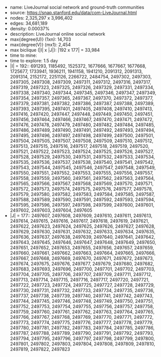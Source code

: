 * name:	LiveJournal social network and ground-truth communities
* source: https://snap.stanford.edu/data/com-LiveJournal.html
* nodes: 2,325,297 x 3,996,402
* edges: 34,681,189
* density: 0.00037%
* description: LiveJournal online social network
* max{degree(U)} (1xn): 14,703
* max{degree(V)} (mx1): 2,454
* max biclique (|I| x |J|): |192 x 177| = 33,984
* time to mine: 
* time to explore: 1.5 day
* |I| = 192:: 691293, 1185492, 1525372, 1677666, 1677667, 1677668, 1725677, 1733941, 1936211, 1941158, 1941210, 2091312, 2091313, 2091314, 2152172, 2251126, 2266722, 2484754, 2497302, 2497303, 2497305, 2497308, 2497309, 2497311, 2497312, 2497316, 2497317, 2497319, 2497323, 2497325, 2497326, 2497329, 2497331, 2497334, 2497338, 2497340, 2497344, 2497345, 2497346, 2497347, 2497349, 2497354, 2497357, 2497365, 2497367, 2497370, 2497372, 2497377, 2497379, 2497381, 2497382, 2497386, 2497387, 2497388, 2497389, 2497393, 2497395, 2497401, 2497405, 2497408, 2497410, 2497413, 2497416, 2497420, 2497447, 2497448, 2497449, 2497450, 2497451, 2497456, 2497464, 2497466, 2497467, 2497470, 2497471, 2497472, 2497476, 2497478, 2497479, 2497480, 2497482, 2497484, 2497485, 2497486, 2497489, 2497490, 2497491, 2497492, 2497493, 2497494, 2497495, 2497496, 2497497, 2497498, 2497499, 2497500, 2497501, 2497504, 2497505, 2497507, 2497508, 2497509, 2497510, 2497512, 2497513, 2497515, 2497516, 2497517, 2497518, 2497519, 2497520, 2497521, 2497522, 2497523, 2497524, 2497525, 2497526, 2497527, 2497528, 2497529, 2497530, 2497531, 2497532, 2497533, 2497534, 2497535, 2497536, 2497537, 2497538, 2497540, 2497541, 2497542, 2497543, 2497544, 2497545, 2497546, 2497547, 2497548, 2497549, 2497550, 2497551, 2497552, 2497553, 2497555, 2497556, 2497557, 2497558, 2497559, 2497560, 2497561, 2497562, 2497563, 2497564, 2497565, 2497566, 2497567, 2497568, 2497569, 2497570, 2497571, 2497572, 2497573, 2497574, 2497575, 2497576, 2497577, 2497578, 2497579, 2497580, 2497582, 2497583, 2497584, 2497585, 2497587, 2497588, 2497589, 2497590, 2497591, 2497592, 2497593, 2497594, 2497595, 2497596, 2497597, 2497598, 2497599, 2497600, 2497601, 2497602, 2497603, 2497604, 2497605
* |J| = 177:: 2497607, 2497608, 2497609, 2497610, 2497611, 2497613, 2497614, 2497615, 2497616, 2497617, 2497618, 2497619, 2497621, 2497622, 2497623, 2497624, 2497625, 2497626, 2497627, 2497628, 2497629, 2497630, 2497631, 2497632, 2497633, 2497634, 2497635, 2497636, 2497637, 2497638, 2497639, 2497640, 2497641, 2497642, 2497643, 2497645, 2497646, 2497647, 2497648, 2497649, 2497650, 2497651, 2497652, 2497653, 2497655, 2497656, 2497657, 2497659, 2497660, 2497661, 2497662, 2497663, 2497664, 2497665, 2497666, 2497667, 2497668, 2497669, 2497670, 2497671, 2497672, 2497673, 2497674, 2497675, 2497676, 2497677, 2497679, 2497680, 2497682, 2497683, 2497693, 2497696, 2497700, 2497701, 2497702, 2497703, 2497704, 2497705, 2497706, 2497707, 2497709, 2497711, 2497712, 2497713, 2497714, 2497715, 2497716, 2497717, 2497720, 2497721, 2497722, 2497723, 2497724, 2497725, 2497727, 2497728, 2497729, 2497730, 2497731, 2497732, 2497733, 2497734, 2497735, 2497736, 2497737, 2497738, 2497739, 2497740, 2497741, 2497742, 2497743, 2497744, 2497745, 2497746, 2497748, 2497749, 2497750, 2497751, 2497752, 2497753, 2497754, 2497755, 2497756, 2497757, 2497758, 2497759, 2497760, 2497761, 2497762, 2497763, 2497764, 2497765, 2497766, 2497767, 2497768, 2497769, 2497770, 2497771, 2497772, 2497773, 2497774, 2497775, 2497776, 2497777, 2497778, 2497779, 2497780, 2497781, 2497782, 2497783, 2497784, 2497785, 2497786, 2497787, 2497788, 2497789, 2497790, 2497791, 2497792, 2497793, 2497794, 2497795, 2497796, 2497797, 2497798, 2497799, 2497800, 2497801, 2497802, 2497803, 2497804, 2497808, 2497809, 2497810, 2497819, 2497822, 2497823



